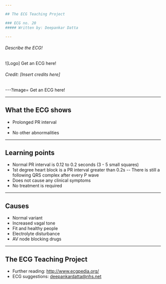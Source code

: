 ```yaml
---

## The ECG Teaching Project

### ECG no. 20
##### Written by: Deepankar Datta

---
```


###### Describe the ECG!

![Logo]
Get an ECG here!

###### Credit: [Insert credits here]

---?image=
Get an ECG here!

---

## What the ECG shows

- Prolonged PR interval
-
- No other abnormalities

---

## Learning points

- Normal PR interval is 0.12 to 0.2 seconds (3 - 5 small squares)
- 1st degree heart block is a PR interval greater than 0.2s
-- There is still a following QRS complex after every P wave
- Does not cause any clinical symptoms
- No treatment is required

---

## Causes

- Normal variant
- Increased vagal tone
- Fit and healthy people
- Electrolyte disturbance
- AV node blocking drugs

---

## The ECG Teaching Project

- Further reading: http://www.ecgpedia.org/
- ECG suggestions: deepankardatta@nhs.net
